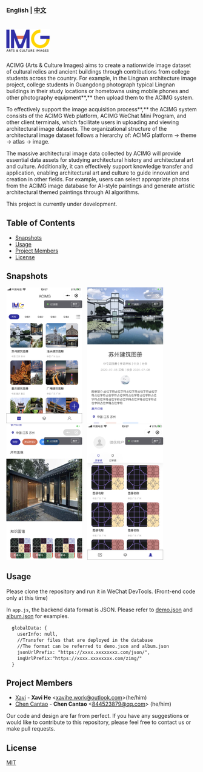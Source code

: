 ### English | [中文](./Chinese_Introduction)

# <img src='./images/logo.png' height='60'/>

ACIMG (Arts & Culture Images) aims to create a nationwide image dataset of cultural relics and ancient buildings through contributions from college students across the country. For example, in the Lingnan architecture image project, college students in Guangdong photograph typical Lingnan buildings in their study locations or hometowns using mobile phones and other photography equipment**,** then upload them to the ACIMG system.

To effectively support the image acquisition process**,** the ACIMG system consists of the ACIMG Web platform, ACIMG WeChat Mini Program, and other client terminals, which facilitate users in uploading and viewing architectural image datasets. The organizational structure of the architectural image dataset follows a hierarchy of: ACIMG platform → theme → atlas → image.

The massive architectural image data collected by ACIMG will provide essential data assets for studying architectural history and architectural art and culture. Additionally, it can effectively support knowledge transfer and application, enabling architectural art and culture to guide innovation and creation in other fields. For example, users can select appropriate photos from the ACIMG image database for AI-style paintings and generate artistic architectural themed paintings through AI algorithms.

This project is currently under development.

## Table of Contents
* [Snapshots](#Snapshots)
* [Usage](#Usage)
* [Project Members](#Project_Members)
* [License](#License)

## Snapshots <a name="Snapshots"></a>

<img src='./images/altas.png' width='200'/>&emsp;<img src='./images/detail1.png' width='200'/>&emsp;<img src='./images/detail2.png' width='200'/>&emsp;<img src='./images/my.png' width='200'/>

## Usage <a name="Usage"></a>

Please clone the repository and run it in WeChat DevTools. (Front-end code only at this time)

In `app.js`, the backend data format is JSON. Please refer to [demo.json](./data/demo.json) and [album.json](./data/album.json) for examples.

```
  globalData: {
    userInfo: null,
    //Transfer files that are deployed in the database
    //The format can be referred to demo.json and album.json
    jsonUrlPrefix: "https://xxxx.xxxxxxxx.com/json/",
    imgUrlPrefix:"https://xxxx.xxxxxxxx.com/zimg/"
  }
```

## Project Members <a name="Project_Members"></a>
- [Xavi](https://github.com/HeXavi8) - **Xavi He** &lt;xavihe.work@outlook.com&gt;(he/him)
- [Chen Cantao](https://github.com/JustForStudy064) - **Chen Cantao** &lt;844523879@qq.com&gt; (he/him)

Our code and design are far from perfect. If you have any suggestions or would like to contribute to this repository, please feel free to contact us or make pull requests. </br>

## License <a name="License"></a>
[MIT](./LICENSE)
